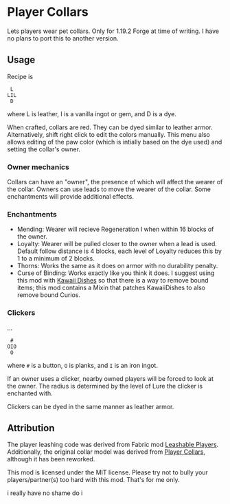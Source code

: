 # Player Collars

Lets players wear pet collars. Only for 1.19.2 Forge at time of writing. I have no plans to port this to another version.

## Usage

Recipe is
```
 L 
LIL
 D 
```

where L is leather, I is a vanilla ingot or gem, and D is a dye.

When crafted, collars are red. They can be dyed similar to leather armor. Alternatively, shift right click to edit the colors manually. This menu also allows editing of the paw color (which is intially based on the dye used) and setting the collar's owner.

### Owner mechanics

Collars can have an "owner", the presence of which will affect the wearer of the collar. Owners can use leads to move the wearer of the collar. Some enchantments will provide additional effects.

### Enchantments

- Mending: Wearer will recieve Regeneration I when within 16 blocks of the owner.
- Loyalty: Wearer will be pulled closer to the owner when a lead is used. Default follow distance is 4 blocks, each level of Loyalty reduces this by 1 to a minimum of 2 blocks.
- Thorns: Works the same as it does on armor with no durability penalty.
- Curse of Binding: Works exactly like you think it does. I suggest using this mod with [Kawaii Dishes](https://www.curseforge.com/minecraft/mc-mods/kawaii-dishes) so that there is a way to remove bound items; this mod contains a Mixin that patches KawaiiDishes to also remove bound Curios.

### Clickers

...
```
 # 
OIO
 O
```

where `#` is a button, `O` is planks, and `I` is an iron ingot.

If an owner uses a clicker, nearby owned players will be forced to look at the owner. The radius is determined by the level of Lure the clicker is enchanted with.

Clickers can be dyed in the same manner as leather armor.

## Attribution

The player leashing code was derived from Fabric mod [Leashable Players](https://modrinth.com/mod/leashable-players). Additionally, the original collar model was derived from [Player Collars](https://www.curseforge.com/minecraft/mc-mods/player-collars), although it has been reworked.

This mod is licensed under the MIT license. Please try not to bully your players/partner(s) too hard with this mod. That's for me only.

i really have no shame do i
